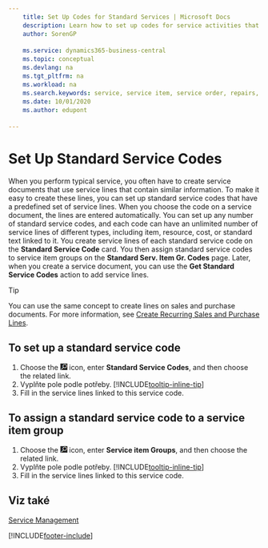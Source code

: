 ```yaml
---
    title: Set Up Codes for Standard Services | Microsoft Docs
    description: Learn how to set up codes for service activities that you often perform.
    author: SorenGP

    ms.service: dynamics365-business-central
    ms.topic: conceptual
    ms.devlang: na
    ms.tgt_pltfrm: na
    ms.workload: na
    ms.search.keywords: service, service item, service order, repairs, maintenance
    ms.date: 10/01/2020
    ms.author: edupont

---
```


# Set Up Standard Service Codes

When you perform typical service, you often have to create service documents that use service lines that contain similar information. To make it easy to create these lines, you can set up standard service codes that have a predefined set of service lines. When you choose the code on a service document, the lines are entered automatically. You can set up any number of standard service codes, and each code can have an unlimited number of service lines of different types, including item, resource, cost, or standard text linked to it. You create service lines of each standard service code on the **Standard Service Code** card. You then assign standard service codes to service item groups on the **Standard Serv. Item Gr. Codes** page. Later, when you create a service document, you can use the **Get Standard Service Codes** action to add service lines.

> [!Tip]
> You can use the same concept to create lines on sales and purchase documents. For more information, see [Create Recurring Sales and Purchase Lines](sales-how-work-standard-lines.md).

## To set up a standard service code

1. Choose the ![Lightbulb that opens the Tell Me feature](media/ui-search/search_small.png "Tell me what you want to do") icon, enter **Standard Service Codes**, and then choose the related link.
2. Vyplňte pole podle potřeby. [!INCLUDE[tooltip-inline-tip](includes/tooltip-inline-tip_md.md)]
3. Fill in the service lines linked to this service code.

## To assign a standard service code to a service item group

1. Choose the ![Lightbulb that opens the Tell Me feature](media/ui-search/search_small.png "Tell me what you want to do") icon, enter **Service item Groups**, and then choose the related link.
2. Vyplňte pole podle potřeby. [!INCLUDE[tooltip-inline-tip](includes/tooltip-inline-tip_md.md)]
3. Fill in the service lines linked to this service code.

## Viz také

[Service Management](service-service.md)

[!INCLUDE[footer-include](includes/footer-banner.md)]